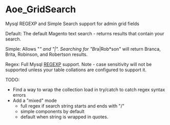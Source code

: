 Aoe_GridSearch
==============

Mysql REGEXP and Simple Search support for admin grid fields

Default: The default Magento text search - returns results that contain your search.

Simple:  Allows "*" and "|". Searching for "Br*a|Rob*son" will return Branca, Brita, Robinson, and Robertson results.

Regex:   Full Mysql <a href="http://dev.mysql.com/doc/refman/5.0/en/regexp.html#operator_regexp">REGEXP</a> support.
         Note - case sensitivity will not be supported unless your table collations are configured to support it.

TODO:

- Find a way to wrap the collection load in try/catch to catch regex syntax errors
- Add a "mixed" mode
	- full regex if search string starts and ends with "/"
	- simple components by default
	- default when string is wrapped in quotes.
